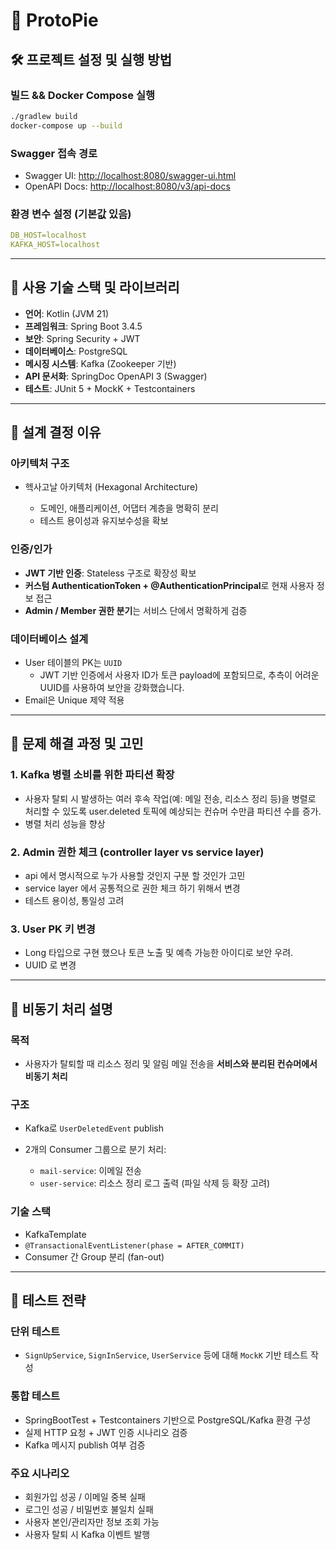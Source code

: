 # 📘 ProtoPie

## 🛠 프로젝트 설정 및 실행 방법

### 빌드 && Docker Compose 실행

```bash
./gradlew build
docker-compose up --build
```

### Swagger 접속 경로

* Swagger UI: [http://localhost:8080/swagger-ui.html](http://localhost:8080/swagger-ui.html)
* OpenAPI Docs: [http://localhost:8080/v3/api-docs](http://localhost:8080/v3/api-docs)

### 환경 변수 설정 (기본값 있음)

```yaml
DB_HOST=localhost
KAFKA_HOST=localhost
```

---

## 🧰 사용 기술 스택 및 라이브러리

* **언어**: Kotlin (JVM 21)
* **프레임워크**: Spring Boot 3.4.5
* **보안**: Spring Security + JWT
* **데이터베이스**: PostgreSQL
* **메시징 시스템**: Kafka (Zookeeper 기반)
* **API 문서화**: SpringDoc OpenAPI 3 (Swagger)
* **테스트**: JUnit 5 + MockK + Testcontainers

---

## 🧱 설계 결정 이유

### 아키텍처 구조

* 헥사고날 아키텍처 (Hexagonal Architecture)

  * 도메인, 애플리케이션, 어댑터 계층을 명확히 분리
  * 테스트 용이성과 유지보수성을 확보

### 인증/인가

* **JWT 기반 인증**: Stateless 구조로 확장성 확보
* **커스텀 AuthenticationToken + @AuthenticationPrincipal**로 현재 사용자 정보 접근
* **Admin / Member 권한 분기**는 서비스 단에서 명확하게 검증

### 데이터베이스 설계

* User 테이블의 PK는 `UUID`
  * JWT 기반 인증에서 사용자 ID가 토큰 payload에 포함되므로, 추측이 어려운 UUID를 사용하여 보안을 강화했습니다.
* Email은 Unique 제약 적용

---

## 🧩 문제 해결 과정 및 고민

### 1. Kafka 병렬 소비를 위한 파티션 확장

* 사용자 탈퇴 시 발생하는 여러 후속 작업(예: 메일 전송, 리소스 정리 등)을 병렬로 처리할 수 있도록 user.deleted 토픽에 예상되는 컨슈머 수만큼 파티션 수를 증가.
* 병렬 처리 성능을 향상

### 2. Admin 권한 체크 (controller layer vs service layer)

* api 에서 명시적으로 누가 사용할 것인지 구분 할 것인가 고민
* service layer 에서 공통적으로 권한 체크 하기 위해서 변경
* 테스트 용이성, 통일성 고려  

### 3. User PK 키 변경

* Long 타입으로 구현 했으나 토큰 노출 및 예측 가능한 아이디로 보안 우려.
* UUID 로 변경

---

## 🚀 비동기 처리 설명

### 목적

* 사용자가 탈퇴할 때 리소스 정리 및 알림 메일 전송을 **서비스와 분리된 컨슈머에서 비동기 처리**

### 구조

* Kafka로 `UserDeletedEvent` publish
* 2개의 Consumer 그룹으로 분기 처리:

  * `mail-service`: 이메일 전송
  * `user-service`: 리소스 정리 로그 출력 (파일 삭제 등 확장 고려)

### 기술 스택

* KafkaTemplate
* `@TransactionalEventListener(phase = AFTER_COMMIT)`
* Consumer 간 Group 분리 (fan-out)

---

## 🧪 테스트 전략

### 단위 테스트

* `SignUpService`, `SignInService`, `UserService` 등에 대해 `MockK` 기반 테스트 작성

### 통합 테스트

* SpringBootTest + Testcontainers 기반으로 PostgreSQL/Kafka 환경 구성
* 실제 HTTP 요청 + JWT 인증 시나리오 검증
* Kafka 메시지 publish 여부 검증

### 주요 시나리오

* 회원가입 성공 / 이메일 중복 실패
* 로그인 성공 / 비밀번호 불일치 실패
* 사용자 본인/관리자만 정보 조회 가능
* 사용자 탈퇴 시 Kafka 이벤트 발행
